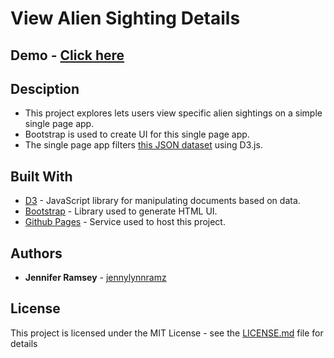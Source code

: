 # View Alien Sighting Details

## Demo - [Click here](https://jennylynnramz.github.io/javascript-challenge/UFO-level-3/)

## Desciption
* This project explores lets users view specific alien sightings on a simple single page app.
* Bootstrap is used to create UI for this single page app.
* The single page app filters [this JSON dataset](https://github.com/jennylynnramz/javascript-challenge/blob/master/UFO-level-3/static/js/data.js) using D3.js.


## Built With

* [D3](https://d3js.org/) - JavaScript library for manipulating documents based on data.
* [Bootstrap](https://getbootstrap.com/) - Library used to generate HTML UI. 
* [Github Pages](https://pages.github.com/) - Service used to host this project.


## Authors

* **Jennifer Ramsey** - [jennylynnramz](https://github.com/jennylynnramz)


## License

This project is licensed under the MIT License - see the [LICENSE.md](LICENSE.md) file for details
